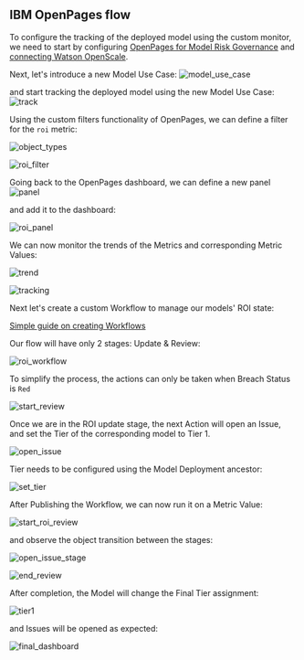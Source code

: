 <a id="openpages"></a>
## IBM OpenPages flow

To configure the tracking of the deployed model using the custom monitor, we need to start by
configuring [OpenPages for Model Risk Governance](https://www.ibm.com/docs/en/cloud-paks/cp-data/4.7.x?topic=openpages-integrating)
and [connecting Watson OpenScale](https://www.ibm.com/docs/en/cloud-paks/cp-data/4.7.x?topic=governance-end-end-model-tutorial#mrm-risk-config-dsx-work-step3).

Next, let's introduce a new Model Use Case:
![model_use_case](../images/model_use_case.png)

and start tracking the deployed model using the new Model Use Case:
![track](../images/track.png)

Using the custom filters functionality of OpenPages, we can define a filter for the `roi` metric:

![object_types](../images/object_types.png)

![roi_filter](../images/roi_filter.png)

Going back to the OpenPages dashboard, we can define a new panel
![panel](../images/panel.png) 

and add it to the dashboard:

![roi_panel](../images/roi_panel.png)

We can now monitor the trends of the Metrics and corresponding Metric Values:

![trend](../images/trend.png)

![tracking](../images/tracking.png)

Next let's create a custom Workflow to manage our models' ROI state:

[Simple guide on creating Workflows](https://www.youtube.com/watch?v=ePnjAbRD0is)

Our flow will have only 2 stages: Update & Review:

![roi_workflow](../images/roi_workflow.png)

To simplify the process, the actions can only be taken when Breach Status is `Red`

![start_review](../images/start_review.png)

Once we are in the ROI update stage, the next Action will open an Issue, 
and set the Tier of the corresponding model to Tier 1.

![open_issue](../images/open_issue.png)

Tier needs to be configured using the Model Deployment ancestor:

![set_tier](../images/set_tier.png)

After Publishing the Workflow, we can now run it on a Metric Value:

![start_roi_review](../images/start_roi_review.png)

and observe the object transition between the stages:

![open_issue_stage](../images/open_issue_stage.png)

![end_review](../images/end_review.png)

After completion, the Model will change the Final Tier assignment:

![tier1](../images/tier1.png) 

and Issues will be opened as expected:

![final_dashboard](../images/final_dashboard.png) 
